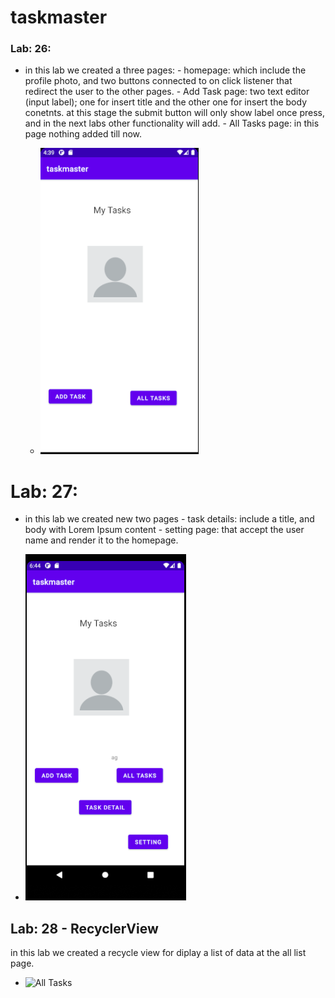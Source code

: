 # taskmaster
### Lab: 26:
- in this lab we created a three pages:
      - homepage: which include the profile photo, and two buttons connected to on click listener that redirect the user to the other pages.
      - Add Task page: two text editor (input label); one for insert title and the other one for insert the body conetnts. at this stage the submit button will only show label once press, and in the next labs other functionality will add.
      - All Tasks page: in this page nothing added till now.

  - ![HomePage Screen Shot](homePage.PNG)


# Lab: 27:
- in this lab we created new two pages
      - task details:  include a title, and body with Lorem Ipsum content
      - setting page: that accept the user name and render it to the homepage.

- ![HomePage Screen Shot](homePage2.PNG)
 ## Lab: 28 - RecyclerView
in this lab we created a recycle view for diplay a list of data at the all list page.
 - ![All Tasks](tasksList.PNG)